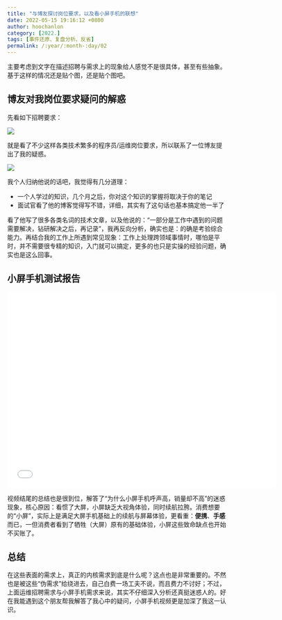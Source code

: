 ```yaml
---
title: "与博友探讨岗位要求，以及看小屏手机的联想"
date: 2022-05-15 19:16:12 +0800
author: hoochanlon
category: [2022.]
tags: [事件还原、复盘分析、反省]
permalink: /:year/:month-:day/02
---
```


主要考虑到文字在描述招聘与需求上的现象给人感觉不是很具体，甚至有些抽象。基于这样的情况还是贴个图，还是贴个图吧。 <!-- more -->

## 博友对我岗位要求疑问的解惑

先看如下招聘要求：

![](https://upload.cc/i1/2022/05/15/geTNZG.png)

就是看了不少这样各类技术繁多的程序员/运维岗位要求，所以联系了一位博友提出了我的疑惑。

![](https://upload.cc/i1/2022/05/15/Z1eR8y.png)

我个人归纳他说的话吧，我觉得有几分道理：

* 一个人学过的知识，几个月之后，你对这个知识的掌握将取决于你的笔记
* 面试官看了他的博客觉得写不错，详细，其实有了这句话也基本搞定他一半了

看了他写了很多各类名词的技术文章，以及他说的：“一部分是工作中遇到的问题需要解决，钻研解决之后，再记录”，我再反向分析，确实也是：的确是考验综合能力。再结合我的工作上所遇到常见现象：工作上处理跨领域事情时，哪怕是平时，并不需要很专精的知识，入门就可以搞定，更多的也只是实操的经验问题，确实也是这么回事。

## 小屏手机测试报告

<iframe src="//player.bilibili.com/player.html?aid=811129599&bvid=BV1E34y1a7Xz&cid=589964410&page=1" scrolling="no" border="0" frameborder="no" framespacing="0" allowfullscreen="true" height=450 width=620> </iframe>

视频结尾的总结也是很到位，解答了“为什么小屏手机呼声高，销量却不高”的迷惑现象，核心原因：看惯了大屏，小屏缺乏大视角体验，同时续航拉胯。消费想要的“小屏”，实际上是满足大屏手机基础上的续航与屏幕体验，更看重：**便携**、**手感**而已，一但消费者看到了牺牲（大屏）原有的基础体验，小屏这些致命缺点也开始不买账了。

## 总结

在这些表面的需求上，真正的内核需求到底是什么呢？这点也是非常重要的。不然也是被这些“伪需求”给绕进去，自己白费一场工夫不说，而且费力不讨好；不过，上面运维招聘需求与小屏手机需求来说，其实不仔细深入分析还真挺迷惑人的。好在我能遇到这个朋友帮我解答了我心中的疑问，小屏手机视频更是加深了我这一认识。